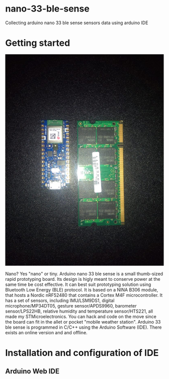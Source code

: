 # nano-33-ble-sense
Collecting arduino nano 33 ble sense sensors data using arduino IDE

# Getting started
![photo 1](images/nano-33-ble-sense.jpeg )

Nano? Yes "nano" or tiny. Arduino nano 33 ble sense is a small thumb-sized rapid prototyping board. Its design is higly meant to conserve power at the same time be cost effective. It can best suit prototyping solution using Bluetooth Low Energy (BLE) protocol. It is based on a NINA B306 module, that hosts a Nordic nRF52480 that contains a Cortex M4F microcontroller. It has a set of sensors, including IMU/LSM9DS1, digital microphone/MP34DT05, gesture sensor/APDS9960, barometer sensor/LPS22HB, relative humidity and temperature sensor/HTS221, all made my STMicroelectronics. You can hack and code on the move since the board can fit in the allet or pocket "mobile weather station". Arduino 33 ble sense is programmed in C/C++ using the Arduino Software (IDE). There exists an online version and and offline.

# Installation and configuration of IDE
## Arduino Web IDE



